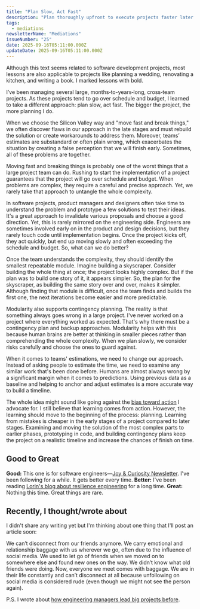 ```yaml
---
title: "Plan Slow, Act Fast"
description: "Plan thoroughly upfront to execute projects faster later."
tags:
  - mediations
newsletterName: "Mediations"
issueNumber: "25"
date: 2025-09-16T05:11:00.000Z
updateDate: 2025-09-16T05:11:00.000Z
---
```



Although this text seems related to software development projects, most lessons are also applicable to projects like planning a wedding, renovating a kitchen, and writing a book. I marked lessons with bold.

I’ve been managing several large, months‑to-years‑long, cross‑team projects. As these projects tend to go over schedule and budget, I learned to take a different approach: plan slow, act fast. The bigger the project, the more planning I do.

When we choose the Silicon Valley way and "move fast and break things," we often discover flaws in our approach in the late stages and must rebuild the solution or create workarounds to address them. Moreover, teams’ estimates are substandard or often plain wrong, which exacerbates the situation by creating a false perception that we will finish early. Sometimes, all of these problems are together.

Moving fast and breaking things is probably one of the worst things that a large project team can do. Rushing to start the implementation of a project guarantees that the project will go over schedule and budget. When problems are complex, they require a careful and precise approach. Yet, we rarely take that approach to untangle the whole complexity.

In software projects, product managers and designers often take time to understand the problem and prototype a few solutions to test their ideas. It's a great approach to invalidate various proposals and choose a good direction. Yet, this is rarely mirrored on the engineering side. Engineers are sometimes involved early on in the product and design decisions, but they rarely touch code until implementation begins. Once the project kicks off, they act quickly, but end up moving slowly and often exceeding the schedule and budget. So, what can we do better?

Once the team understands the complexity, they should identify the smallest repeatable module. Imagine building a skyscraper. Consider building the whole thing at once; the project looks highly complex. But if the plan was to build one story of it, it appears simpler. So, the plan for the skyscraper, as building the same story over and over, makes it simpler. Although finding that module is difficult, once the team finds and builds the first one, the next iterations become easier and more predictable.

Modularity also supports contingency planning. The reality is that something always goes wrong in a large project. I've never worked on a project where everything worked as expected. That's why there must be a contingency plan and backup approaches. Modularity helps with this because human brains are better at thinking in smaller pieces rather than comprehending the whole complexity. When we plan slowly, we consider risks carefully and choose the ones to guard against.

When it comes to teams' estimations, we need to change our approach. Instead of asking people to estimate the time, we need to examine any similar work that's been done before. Humans are almost always wrong by a significant margin when it comes to predictions. Using previous data as a baseline and helping to anchor and adjust estimates is a more accurate way to build a timeline.

The whole idea might sound like going against the [bias toward action](/bias-towards-action/) I advocate for. I still believe that learning comes from action. However, the learning should move to the beginning of the process: planning. Learning from mistakes is cheaper in the early stages of a project compared to later stages. Examining and moving the solution of the most complex parts to earlier phases, prototyping in code, and building contingency plans keep the project on a realistic timeline and increase the chances of finish on time.

## Good to Great

**Good:** This one is for software engineers—[Joy & Curiosity Newsletter](https://registerspill.thorstenball.com). I've been following for a while. It gets better every time.
**Better:** I've been reading [Lorin's blog about resilience engineering](https://surfingcomplexity.blog) for a long time.
**Great:** Nothing this time. Great things are rare.
​

## Recently, I thought/wrote about

I didn't share any writing yet but I'm thinking about one thing that I'll post an article soon:

We can’t disconnect from our friends anymore. We carry emotional and relationship baggage with us wherever we go, often due to the influence of social media. We used to let go of friends when we moved on to somewhere else and found new ones on the way. We didn’t know what old friends were doing. Now, everyone we meet comes with baggage. We are in their life constantly and can’t disconnect at all because unfollowing on social media is considered rude (even though we might not see the person again).

P.S. I wrote about [how engineering managers lead big projects before](/leading-a-big-project-step-by-step/).
